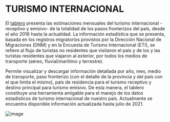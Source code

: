 # TURISMO INTERNACIONAL 

El [tablero](https://tableros.yvera.tur.ar/turismo_internacional/) presenta las estimaciones mensuales del turismo internacional -receptivo y emisivo- de la totalidad de los pasos fronterizos del país, desde el año 2016 hasta la actualidad. La información estadística que se presenta, basada en los registros migratorios provistos por la Dirección Nacional de Migraciones (DNM) y en la Encuesta de Turismo Internacional (ETI), se refiere al flujo de turistas no residentes que visitaron el país y de los y las turistas residentes que viajaron al exterior, por todos los medios de transporte (aéreo, fluvial/marítimo y terrestre).

Permite visualizar y descargar información detallada por año, mes, medio de transporte, paso fronterizo (con el detalle de la provincia y del país con el que limita el mismo), país de residencia para el turismo receptivo y destino principal para turismo emisivo. De esta manera, el tablero constituye una herramienta amigable para el manejo de los datos estadísticos de turismo internacional de nuestro país. Actualmente se encuentra disponible información actualizada hasta julio de 2021.

![image](https://user-images.githubusercontent.com/12114624/146560277-9045b84c-66fb-460b-abf3-463c702e8a57.png)

